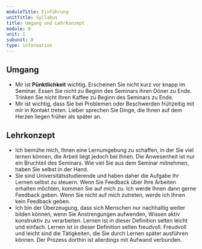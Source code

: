 ```yaml
---
moduleTitle: Einführung
unitTitle: Syllabus
title: Umgang und Lehrkonzept
module: 0
unit: 1
subunit: 8
type: information
---
```


## Umgang

* Mir ist **Pünktlichkeit** wichtig. Erscheinen Sie nicht kurz vor knapp im Seminar. Essen Sie nicht zu Beginn des Seminars ihren Döner zu Ende. Trinken Sie nicht Ihren Kaffee zu Beginn des Seminars zu Ende. 
* Mir ist wichtig, dass Sie bei Problemen oder Beschwerden frühzeitig mit mir in Kontakt treten. Lieber sprechen Sie Dinge, die Ihnen auf dem Herzen liegen früher als später an.

## Lehrkonzept

* Ich bemühe mich, Ihnen eine Lernumgebung zu schaffen, in der Sie viel lernen können, die Arbeit liegt jedoch bei Ihnen. Die Anwesenheit ist nur ein Bruchteil des Seminars. Wie viel Sie aus dem Seminar mitnehmen, haben Sie selbst in der Hand. 
* Sie sind Universitätsstudierende und haben daher die Aufgabe Ihr Lernen selbst zu steuern. Wenn Sie Feedback über Ihre Arbeiten erhalten möchten, kommen Sie auf mich zu. Ich werde Ihnen dann gerne Feedback geben. Wenn Sie nicht auf mich zutreten, werde ich Ihnen kein Feedback geben.
* Ich bin der Überzeugung, dass sich Menschen nur nachhaltig weiter bilden können, wenn Sie Anstrengungen aufwenden, Wissen aktiv konstruktiv zu verarbeiten. Lernen ist in dieser Definition selten leicht und einfach. Lernen ist in dieser Definition selten freudvoll. Freudvoll und leicht sind die Tätigkeiten, die Sie durch Lernen später ausführen können. Der Prozess dorthin ist allerdings mit Aufwand verbunden.